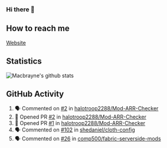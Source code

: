 ### Hi there 👋
## How to reach me
[Website](https://macbrayne.de)
<!--
Missing: Email
-->
## Statistics
![Macbrayne's github stats](https://github-readme-stats.vercel.app/api?username=macbrayne&count_private=true&include_all_commits=true&show_icons=true&hide=stars)
## GitHub Activity
<!--START_SECTION:activity-->
1. 🗣 Commented on [#2](https://github.com/halotroop2288/Mod-ARR-Checker/issues/2) in [halotroop2288/Mod-ARR-Checker](https://github.com/halotroop2288/Mod-ARR-Checker)
2. 💪 Opened PR [#2](https://github.com/halotroop2288/Mod-ARR-Checker/pull/2) in [halotroop2288/Mod-ARR-Checker](https://github.com/halotroop2288/Mod-ARR-Checker)
3. 💪 Opened PR [#1](https://github.com/halotroop2288/Mod-ARR-Checker/pull/1) in [halotroop2288/Mod-ARR-Checker](https://github.com/halotroop2288/Mod-ARR-Checker)
4. 🗣 Commented on [#102](https://github.com/shedaniel/cloth-config/issues/102) in [shedaniel/cloth-config](https://github.com/shedaniel/cloth-config)
5. 🗣 Commented on [#26](https://github.com/comp500/fabric-serverside-mods/issues/26) in [comp500/fabric-serverside-mods](https://github.com/comp500/fabric-serverside-mods)
<!--END_SECTION:activity-->


<!--
**macbrayne/macbrayne** is a ✨ _special_ ✨ repository because its `README.md` (this file) appears on your GitHub profile.

Here are some ideas to get you started:

- 🔭 I’m currently working on ...
- 🌱 I’m currently learning ...
- 👯 I’m looking to collaborate on ...
- 🤔 I’m looking for help with ...
- 💬 Ask me about ...
- 📫 How to reach me: ...
- 😄 Pronouns: ...
- ⚡ Fun fact: ...
-->
